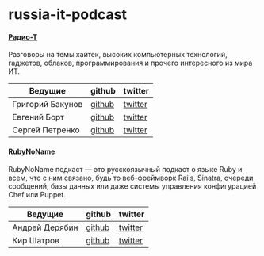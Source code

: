 russia-it-podcast
=================


#### [Радио-Т](http://www.radio-t.com/)

Разговоры на темы хайтек, высоких компьютерных технологий, гаджетов, облаков, программирования и прочего интересного из мира ИТ.


| Ведущие             | github                               | twitter                                 |
| ------------------- | ------------------------------------ | --------------------------------------- |
| Григорий Бакунов    | [github](https://github.com/bobuk)   | [twitter](https://twitter.com/bobuk)    | 
| Евгений Борт        | [github](https://github.com/umputun) | [twitter](https://twitter.com/umputun)  | 
| Сергей Петренко     | [github](https://github.com/grayru)  | [twitter](https://twitter.com/gray_ru)  | 



#### [RubyNoName](http://rubynoname.ru/)

RubyNoName подкаст — это русскоязычный подкаст о языке Ruby и всем, что с ним связано, будь то веб-фреймворк Rails, Sinatra, очереди сообщений, базы данных или даже системы управления конфигурацией Chef или Puppet.


| Ведущие             | github                                   | twitter                                   |
| ------------------- | ---------------------------------------- | ----------------------------------------- |
| Андрей Дерябин      | [github](https://github.com/aderyabin)   | [twitter](https://twitter.com/aderyabin)  | 
| Кир Шатров          | [github](https://github.com/kirs)        | [twitter](https://twitter.com/kirs)       |
